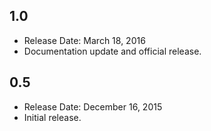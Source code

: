 ## 1.0
* Release Date: March 18, 2016
* Documentation update and official release.

## 0.5
* Release Date: December 16, 2015
* Initial release.

